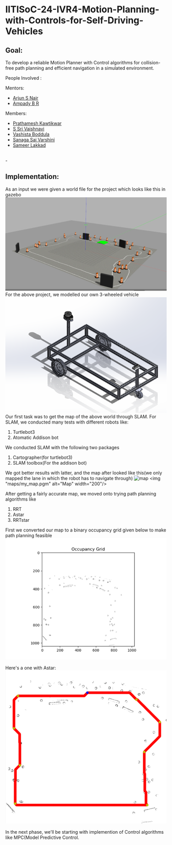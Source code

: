 # IITISoC-24-IVR4-Motion-Planning-with-Controls-for-Self-Driving-Vehicles

## Goal:
To develop a reliable Motion Planner with Control algorithms for collision-free path planning and efficient navigation in a simulated environment.

People Involved : 

Mentors:
- [Arjun S Nair](https://github.com/arjun-593)
- [Ampady B R](https://github.com/ampady06)

Members:
- [Prathamesh Kawtikwar](https://github.com/ppk1709)
- [S Sri Vaishnavi](https://github.com/vaishnavi-1035)
- [Vashista Boddula](https://github.com/Vashista2412)
- [Sanaga Sai Varshini](https://github.com/varshini2902)
- [Sameer Lakkad](https://github.com/sameerlakkad)
<br>
-

## Implementation:
As an input we were given a world file for the project which looks like this in gazebo
![Screenshot](Images/igvc_world.png)
For the above project, we modelled our own 3-wheeled vehicle
![Image](Images/soc_bot3.png)
Our first task was to get the map of the above world through SLAM.
For SLAM, we conducted many tests with different robots like:
1. Turtlebot3
2. Atomatic Addison bot

We conducted SLAM with the following two packages
1. Cartographer(for turtlebot3)
2. SLAM toolbox(For the addison bot)

We got better results with latter, and the map after looked like this(we only mapped the lane in which the robot has to navigate through)
![map](maps/my_map.pgm)
<img "maps/my_map.pgm" alt="Map" width="200"/>


After getting a fairly accurate map, we moved onto trying path planning algorithms like 
1. RRT
2. Astar
3. RRTstar

First we converted our map to a binary occupancy grid given below to make path planning feasible
![Image](Images/occupancy_grid_SLAM.png)

Here's a one with Astar:
![Image](Images/Astar_waypoint.png)

In the next phase, we'll be starting with implemention of Control algorithms like MPC(Model Predictive Control.






